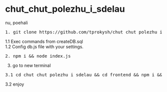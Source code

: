 # chut_chut_polezhu_i_sdelau

nu, poehali
<pre>
1. git clone https://github.com/tprokysh/chut_chut_polezhu_i_sdelau.git && cd chut_chut_polezhu_i_sdelau && cd backend
</pre>
1.1 Exec commands from createDB.sql <br />
1.2 Config db.js file with your settings.
<pre>
2. npm i && node index.js
</pre>
3. go to new terminal
<pre>
3.1 cd chut_chut_polezhu_i_sdelau && cd frontend && npm i && npm start
</pre>
3.2 enjoy <br />
